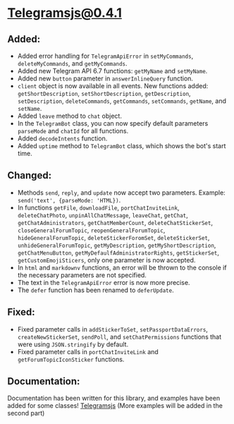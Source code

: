 # Telegramsjs@0.4.1

## Added:

- Added error handling for `TelegramApiError` in `setMyCommands`, `deleteMyCommands`, and `getMyCommands`.
- Added new Telegram API 6.7 functions: `getMyName` and `setMyName`.
- Added new `button` parameter in `answerInlineQuery` function.
- `client` object is now available in all events. New functions added: `getShortDescription`, `setShortDescription`, `getDescription`, `setDescription`, `deleteCommands`, `getCommands`, `setCommands`, `getName`, and `setName`.
- Added `leave` method to `chat` object.
- In the `TelegramBot` class, you can now specify default parameters `parseMode` and `chatId` for all functions.
- Added `decodeIntents` function.
- Added `uptime` method to `TelegramBot` class, which shows the bot's start time.

## Changed:

- Methods `send`, `reply`, and `update` now accept two parameters. Example: `send('text', {parseMode: 'HTML})`.
- In functions `getFile`, `downloadFile`, `portChatInviteLink`, `deleteChatPhoto`, `unpinAllChatMessage`, `leaveChat`, `getChat`, `getChatAdministrators`, `getChatMemberCount`, `deleteChatStickerSet`, `closeGeneralForumTopic`, `reopenGeneralForumTopic`, `hideGeneralForumTopic`, `deleteStickerForomSet`, `deleteStickerSet`, `unhideGeneralForumTopic`, `getMyDescription`, `getMyShortDescription`, `getChatMenuButton`, `getMyDefaulfAdministratorRights`, `getStickerSet`, `getCustomEmojiSticers`, only one parameter is now accepted.
- In `html` and `markdownv` functions, an error will be thrown to the console if the necessary parameters are not specified.
- The text in the `TelegramApiError` error is now more precise.
- The `defer` function has been renamed to `deferUpdate`.

## Fixed:

- Fixed parameter calls in `addStickerToSet`, `setPassportDataErrors`, `createNewStickerSet`, `sendPoll`, and `setChatPermissions` functions that were using `JSON.stringify` by default.
- Fixed parameter calls in `portChatInviteLink` and `getForumTopicIconSticker` functions.

## Documentation:

Documentation has been written for this library, and examples have been added for some classes! <a href="https://github.com/Sempai-07/Telegramsjs/tree/main/docs">Telegramsjs</a> (More examples will be added in the second part)
